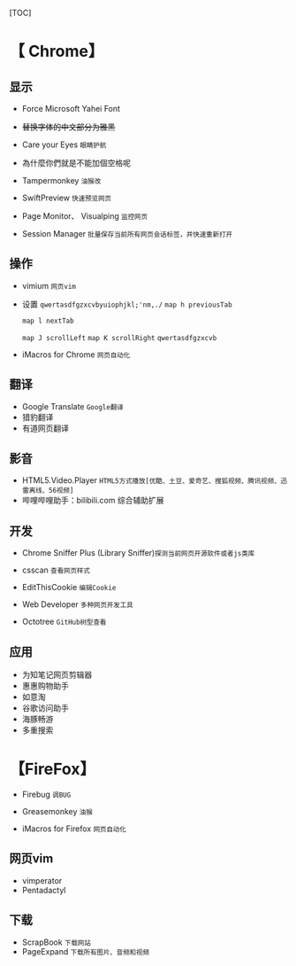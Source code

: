 [TOC] 

# 【 Chrome】
## 显示
- Force Microsoft Yahei Font

- ~~替换字体的中文部分为雅黑~~

- Care your Eyes `眼睛护航`

- 為什麼你們就是不能加個空格呢
- Tampermonkey `油猴改`

- SwiftPreview `快速预览网页 `
-  Page Monitor、 Visualping  `监控网页`
-  Session Manager `批量保存当前所有网页会话标签，并快速重新打开`
## 操作

-  vimium `网页vim`
  - 设置
      ` qwertasdfgzxcvbyuiophjkl;'nm,./ `
      `map h previousTab`

      `map l nextTab`

      `map J scrollLeft`
      `map K scrollRight`
     ` qwertasdfgzxcvb `

- iMacros for Chrome `网页自动化`
## 翻译
-   Google Translate `Google翻译`
-  猎豹翻译
- 有道网页翻译
## 影音
- HTML5.Video.Player `HTML5方式播放[优酷、土豆、爱奇艺、搜狐视频、腾讯视频、迅雷离线、56视频]`
- 哔哩哔哩助手：bilibili.com 综合辅助扩展

## 开发
- Chrome Sniffer Plus (Library Sniffer)`探测当前网页开源软件或者js类库`

- csscan `查看网页样式`
- EditThisCookie `编辑Cookie`
- Web Developer `多种网页开发工具`
- Octotree `GitHub树型查看`
## 应用
- 为知笔记网页剪辑器
- 惠惠购物助手
- 如意淘
- 谷歌访问助手
- 海豚畅游
- 多重搜索


# 【FireFox】
+ Firebug `调BUG`

+ Greasemonkey `油猴`
+ iMacros for Firefox `网页自动化`

## 网页vim
+ vimperator
+ Pentadactyl
## 下载

+ ScrapBook `下载网站`
+ PageExpand `下载所有图片、音频和视频`

